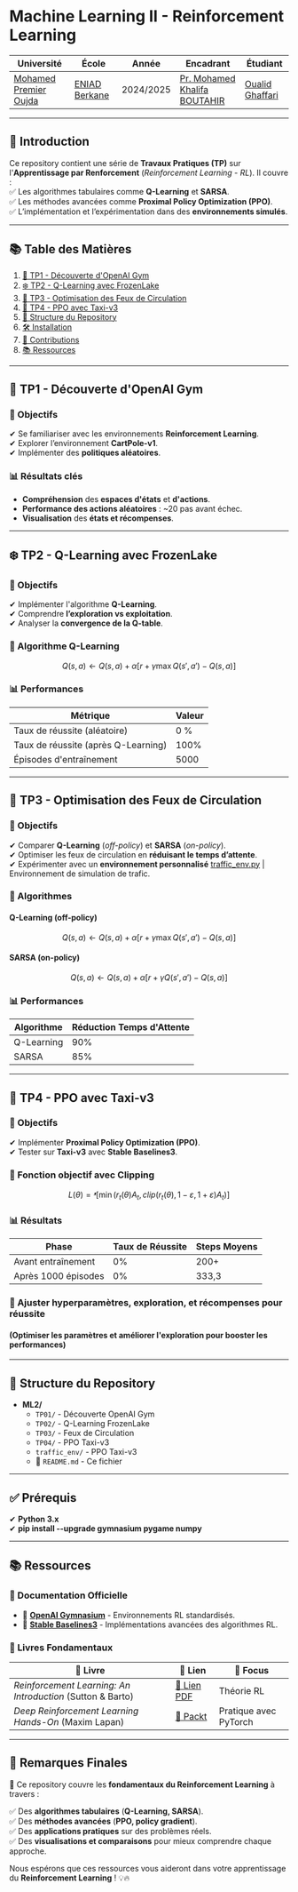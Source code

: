 # Machine Learning II - Reinforcement Learning

<div align="center">

| Université | École | Année | Encadrant | Étudiant |
|------------|-------|-------|-----------|----------|
| [Mohamed Premier Oujda](https://www.ump.ma//) | [ENIAD Berkane](https://eniad.ump.ma//) | 2024/2025 | [Pr. Mohamed Khalifa BOUTAHIR](mailto:email@example.com) | [Oualid Ghaffari](mailto:walid.ghiffario@gmail.com) |

</div>

---

## 📖 Introduction  
Ce repository contient une série de **Travaux Pratiques (TP)** sur l'**Apprentissage par Renforcement** (*Reinforcement Learning - RL*). Il couvre :  
✅ Les algorithmes tabulaires comme **Q-Learning** et **SARSA**.  
✅ Les méthodes avancées comme **Proximal Policy Optimization (PPO)**.  
✅ L’implémentation et l’expérimentation dans des **environnements simulés**.  

---

## 📚 Table des Matières  
1. [🔹 TP1 - Découverte d'OpenAI Gym]([#-TP01.ipynb])  
2. [❄️ TP2 - Q-Learning avec FrozenLake](#-tp2---q-learning-avec-frozenlake)  
3. [🚦 TP3 - Optimisation des Feux de Circulation](#-tp3---optimisation-des-feux-de-circulation)  
4. [🚖 TP4 - PPO avec Taxi-v3](#-tp4---ppo-avec-taxi-v3)  
5. [📂 Structure du Repository](#-structure-du-repository)  
6. [🛠️ Installation](#-installation)  
7. [🤝 Contributions](#-contributions)  
8. [📚 Ressources](#-ressources)  
---

## 🔹 TP1 - Découverte d'OpenAI Gym  

### 🎯 Objectifs  
✔ Se familiariser avec les environnements **Reinforcement Learning**.  
✔ Explorer l’environnement **CartPole-v1**.  
✔ Implémenter des **politiques aléatoires**.  

### 📊 Résultats clés  
- **Compréhension** des **espaces d'états** et **d'actions**.  
- **Performance des actions aléatoires** : ~20 pas avant échec.  
- **Visualisation** des **états et récompenses**.  

---

## ❄️ TP2 - Q-Learning avec FrozenLake  

### 🎯 Objectifs  
✔ Implémenter l'algorithme **Q-Learning**.  
✔ Comprendre **l’exploration vs exploitation**.  
✔ Analyser la **convergence de la Q-table**.  

### 🔢 Algorithme Q-Learning  
$$ Q(s,a) ← Q(s,a) + α[r + γ \max Q(s',a') - Q(s,a)] $$  

### 📊 Performances  

| Métrique                        | Valeur |
|---------------------------------|--------|
| Taux de réussite (aléatoire)    | 0 %   |
| Taux de réussite (après Q-Learning) | 100%   |
| Épisodes d'entraînement         | 5000   |

---

## 🚦 TP3 - Optimisation des Feux de Circulation  

### 🎯 Objectifs  
✔ Comparer **Q-Learning** (*off-policy*) et **SARSA** (*on-policy*).  
✔ Optimiser les feux de circulation en **réduisant le temps d’attente**.  
✔ Expérimenter avec un **environnement personnalisé**  [traffic_env.py](./traffic_env.py) | Environnement de simulation de trafic.    

### 🔢 Algorithmes  

#### **Q-Learning (off-policy)**  
$$ Q(s,a) ← Q(s,a) + α[r + γ \max Q(s',a') - Q(s,a)] $$  

#### **SARSA (on-policy)**  
$$ Q(s,a) ← Q(s,a) + α[r + γ Q(s',a') - Q(s,a)] $$  

### 📊 Performances  

| Algorithme  | Réduction Temps d'Attente |
|------------|--------------------------|
| Q-Learning | 90%                     |
| SARSA      | 85%                     |

---

## 🚖 TP4 - PPO avec Taxi-v3  

### 🎯 Objectifs  
✔ Implémenter **Proximal Policy Optimization (PPO)**.  
✔ Tester sur **Taxi-v3** avec **Stable Baselines3**.  

### 🔢 Fonction objectif avec Clipping  
$$ L(θ) = ᵜ[\min(r_t(θ)A_t, clip(r_t(θ), 1-ε, 1+ε)A_t)] $$  

### 📊 Résultats  

| Phase              | Taux de Réussite | Steps Moyens |
|-------------------|----------------|-------------|
| Avant entraînement | 0%             | 200+        |
| Après 1000 épisodes | 0%            | 333,3        |

### 🚀 Ajuster hyperparamètres, exploration, et récompenses pour réussite

#### (Optimiser les paramètres et améliorer l'exploration pour booster les performances)
---

## 📂 Structure du Repository  

- **ML2/**  
  - `TP01/` - Découverte OpenAI Gym  
  - `TP02/` - Q-Learning FrozenLake  
  -  `TP03/` - Feux de Circulation  
  -  `TP04/` - PPO Taxi-v3
  -  `traffic_env/` - PPO Taxi-v3  
  - 📄 `README.md` - Ce fichier  


---
## ✅ Prérequis  
✔ **Python 3.x**  
✔ **pip install --upgrade gymnasium pygame numpy**  

---

## 📚 Ressources  

### 📖 Documentation Officielle  

- 📌 [**OpenAI Gymnasium**](https://gymnasium.farama.org/) - Environnements RL standardisés.  
- 📌 [**Stable Baselines3**](https://stable-baselines3.readthedocs.io/) - Implémentations avancées des algorithmes RL.  

### 📕 Livres Fondamentaux  

| 📘 Livre | 🔗 Lien | 🎯 Focus |
|----------|--------|---------|
| *Reinforcement Learning: An Introduction* (Sutton & Barto) | [📄 Lien PDF](http://incompleteideas.net/book/RLbook2020.pdf) | Théorie RL |
| *Deep Reinforcement Learning Hands-On* (Maxim Lapan) | [🔗 Packt](https://www.packtpub.com/product/deep-reinforcement-learning-hands-on-second-edition/9781838826994) | Pratique avec PyTorch |

---

## 📝 Remarques Finales  

📌 Ce repository couvre les **fondamentaux du Reinforcement Learning** à travers :  

✅ Des **algorithmes tabulaires** (**Q-Learning, SARSA**).  
✅ Des **méthodes avancées** (**PPO, policy gradient**).  
✅ Des **applications pratiques** sur des problèmes réels.  
✅ Des **visualisations et comparaisons** pour mieux comprendre chaque approche.  

Nous espérons que ces ressources vous aideront dans votre apprentissage du **Reinforcement Learning** ! 💡🔥
